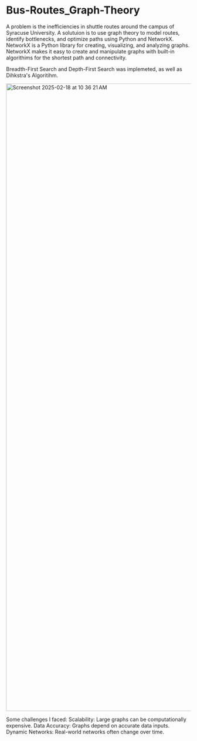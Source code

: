 # Bus-Routes_Graph-Theory

A problem is the inefficiencies in shuttle routes around the campus of Syracuse University. A solutuion is to use graph theory to model routes, identify bottlenecks, and optimize paths using Python and NetworkX. NetworkX is a Python library for creating, visualizing, and analyzing graphs. NetworkX makes it easy to create and manipulate graphs with built-in algorithims for the shortest path and connectivity. 

Breadth-First Search and Depth-First Search was implemeted, as well as Dihkstra's Algoritihm. 

<img width="1710" alt="Screenshot 2025-02-18 at 10 36 21 AM" src="https://github.com/user-attachments/assets/cd0f471b-597f-4fc1-a02e-286a72f380f9" />

Some challenges I faced:
Scalability: Large graphs can be computationally expensive.
Data Accuracy: Graphs depend on accurate data inputs.
Dynamic Networks: Real-world networks often change over time.
